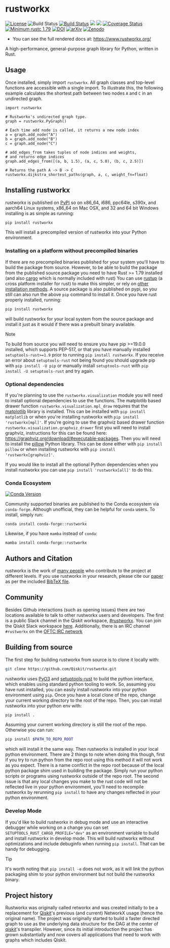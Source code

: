 # rustworkx

[![License](https://img.shields.io/github/license/Qiskit/rustworkx.svg?style=popout-square)](https://opensource.org/licenses/Apache-2.0)
![Build Status](https://github.com/Qiskit/rustworkx/actions/workflows/main.yml/badge.svg?branch=main)
[![Build Status](https://img.shields.io/travis/com/Qiskit/rustworkx/main.svg?style=popout-square)](https://travis-ci.com/Qiskit/rustworkx)
[![](https://img.shields.io/github/release/Qiskit/rustworkx.svg?style=popout-square)](https://github.com/Qiskit/rustworkx/releases)
[![](https://img.shields.io/pypi/dm/rustworkx.svg?style=popout-square)](https://pypi.org/project/rustworkx/)
[![Coverage Status](https://coveralls.io/repos/github/Qiskit/rustworkx/badge.svg?branch=main)](https://coveralls.io/github/Qiskit/rustworkx?branch=main)
[![Minimum rustc 1.79](https://img.shields.io/badge/rustc-1.79+-blue.svg)](https://rust-lang.github.io/rfcs/2495-min-rust-version.html)
[![DOI](https://joss.theoj.org/papers/10.21105/joss.03968/status.svg)](https://doi.org/10.21105/joss.03968)
[![arXiv](https://img.shields.io/badge/arXiv-2110.15221-b31b1b.svg)](https://arxiv.org/abs/2110.15221)
[![Zenodo](https://img.shields.io/badge/Zenodo-10.5281%2Fzenodo.5879859-blue)](https://doi.org/10.5281/zenodo.5879859)

  - You can see the full rendered docs at:
    <https://www.rustworkx.org/>

A high-performance, general-purpose graph library for Python, written in Rust.

## Usage

Once installed, simply import `rustworkx`.
All graph classes and top-level functions are accessible with a single import.
To illustrate this, the following example calculates the shortest path
between two nodes `A` and `C` in an undirected graph.

```python3
import rustworkx

# Rustworkx's undirected graph type.
graph = rustworkx.PyGraph()

# Each time add node is called, it returns a new node index
a = graph.add_node("A")
b = graph.add_node("B")
c = graph.add_node("C")

# add_edges_from takes tuples of node indices and weights,
# and returns edge indices
graph.add_edges_from([(a, b, 1.5), (a, c, 5.0), (b, c, 2.5)])

# Returns the path A -> B -> C
rustworkx.dijkstra_shortest_paths(graph, a, c, weight_fn=float)
```

## Installing rustworkx

rustworkx is published on [PyPI](https://pypi.org/project/rustworkx/) so on x86\_64, i686, ppc64le, s390x, and
aarch64 Linux systems, x86\_64 on Mac OSX, and 32 and 64 bit Windows
installing is as simple as running:

```bash
pip install rustworkx
```

This will install a precompiled version of rustworkx into your Python
environment.

### Installing on a platform without precompiled binaries

If there are no precompiled binaries published for your system you'll have to
build the package from source. However, to be able to build the package
from the published source package you need to have Rust >= 1.79 installed (and
also [cargo](https://doc.rust-lang.org/cargo/) which is normally included with
rust) You can use [rustup](https://rustup.rs/) (a cross platform installer for
rust) to make this simpler, or rely on
[other installation methods](https://forge.rust-lang.org/infra/other-installation-methods.html).
A source package is also published on pypi, so you still can also run the above
`pip` command to install it. Once you have rust properly installed, running:

```bash
pip install rustworkx
```

will build rustworkx for your local system from the source package and install
it just as it would if there was a prebuilt binary available.

> [!NOTE]  
> To build from source you will need to ensure you have pip >=19.0.0
installed, which supports PEP-517, or that you have manually installed
`setuptools-rust>=1.9` prior to running `pip install rustworkx`. If you receive an
error about `setuptools-rust` not being found you should upgrade pip with
`pip install -U pip` or manually install `setuptools-rust` with
`pip install -U setuptools-rust` and try again.

### Optional dependencies

If you're planning to use the `rustworkx.visualization` module you will need to
install optional dependencies to use the functions. The matplotlib based drawer
function `rustworkx.visualization.mpl_draw` requires that the
[matplotlib](https://matplotlib.org/) library is installed. This can be
installed with `pip install matplotlib` or when you're installing rustworkx with
`pip install 'rustworkx[mpl]'`. If you're going to use the graphviz based drawer
function `rustworkx.visualization.graphviz_drawer` first you will need to install
graphviz, instructions for this can be found here:
https://graphviz.org/download/#executable-packages. Then you
will need to install the [pillow](https://python-pillow.org/) Python library.
This can be done either with `pip install pillow` or when installing rustworkx
with `pip install 'rustworkx[graphviz]'`.

If you would like to install all the optional Python dependencies when you
install rustworkx you can use `pip install 'rustworkx[all]'` to do this.

### Conda Ecosystem

[![Conda Version](https://img.shields.io/conda/vn/conda-forge/rustworkx.svg)](https://anaconda.org/conda-forge/rustworkx) 

Community supported binaries are published to the Conda ecosystem via `conda-forge`. Although
unofficial, they can be helpful for `conda` users. To install, simply run:

```
conda install conda-forge::rustworkx
```

Likewise, if you have `mamba` instead of `conda`:

```
mamba install conda-forge::rustworkx
```

## Authors and Citation

rustworkx is the work of [many people](https://github.com/Qiskit/rustworkx/graphs/contributors) who contribute
to the project at different levels. If you use rustworkx in your research, please cite our
[paper](https://doi.org/10.21105/joss.03968) as per the included [BibTeX file](CITATION.bib).

## Community

Besides Github interactions (such as opening issues) there are two locations
available to talk to other rustworkx users and developers. The first is a
public Slack channel in the Qiskit workspace,
[#rustworkx](https://qiskit.slack.com/messages/rustworkx/). You can join the
Qiskit Slack workspace [here](http://ibm.co/joinqiskitslack). Additionally,
there is an IRC channel `#rustworkx` on the [OFTC IRC network](https://www.oftc.net/)

## Building from source

The first step for building rustworkx from source is to clone it locally
with:

```bash
git clone https://github.com/Qiskit/rustworkx.git
```

rustworkx uses [PyO3](https://github.com/pyo3/pyo3) and
[setuptools-rust](https://github.com/PyO3/setuptools-rust) to build the
python interface, which enables using standard python tooling to work. So,
assuming you have rust installed, you can easily install rustworkx into your
python environment using `pip`. Once you have a local clone of the repo, change
your current working directory to the root of the repo. Then, you can install
rustworkx into your python env with:

```bash
pip install .
```

Assuming your current working directory is still the root of the repo.
Otherwise you can run:

```bash
pip install $PATH_TO_REPO_ROOT
```

which will install it the same way. Then rustworkx is installed in your
local python environment. There are 2 things to note when doing this
though, first if you try to run python from the repo root using this
method it will not work as you expect. There is a name conflict in the
repo root because of the local python package shim used in building the
package. Simply run your python scripts or programs using rustworkx
outside of the repo root. The second issue is that any local changes you
make to the rust code will not be reflected live in your python environment,
you'll need to recompile rustworkx by rerunning `pip install` to have any
changes reflected in your python environment.

### Develop Mode

If you'd like to build rustworkx in debug mode and use an interactive debugger
while working on a change you can set `SETUPTOOLS_RUST_CARGO_PROFILE="dev"`
as an environment variable to build and install rustworkx in develop mode.
This will build rustworkx without optimizations and include debuginfo
when running `pip install`. That can be handy for debugging.

> [!TIP]
> It's worth noting that `pip install -e` does not work, as it will link the python
packaging shim to your python environment but not build the rustworkx binary.

## Project history

Rustworkx was originally called retworkx and was created initially to be
a replacement for [Qiskit](https://www.ibm.com/quantum/qiskit)'s previous (and current)
NetworkX usage (hence the original name).  The project was originally started
to build a faster directed graph to use as the underlying data structure for
the DAG at the center of
[qiskit](https://github.com/Qiskit/qiskit/)'s transpiler. However,
since its initial introduction the project has grown substantially and now
covers all applications that need to work with graphs which includes
Qiskit.
